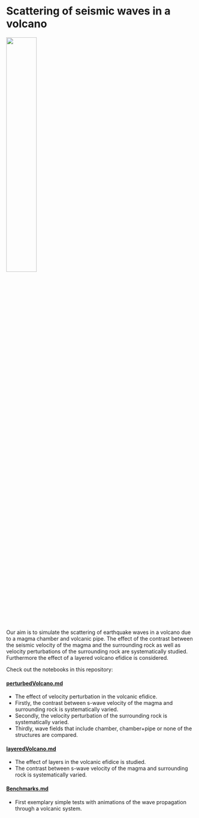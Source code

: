 # Scattering of seismic waves in a volcano
<img src="https://user-images.githubusercontent.com/64535952/148927258-66d6e988-cee7-42b7-8d7b-21e9feefdd47.PNG" width="40%">

Our aim is to simulate the scattering of earthquake waves in a volcano due to a magma chamber and volcanic pipe.
The effect of the contrast between the seismic velocity of the magma and the surrounding rock as well as velocity perturbations of the surrounding rock are systematically studied. Furthermore the effect of a layered volcano efidice is considered.

Check out the notebooks in this repository:

#### [perturbedVolcano.md](/perturbedVolcano.md)
- The effect of velocity perturbation in the volcanic efidice. 
- Firstly, the contrast between s-wave velocity of the magma and surrounding rock is systematically varied.
- Secondly, the velocity perturbation of the surrounding rock is systematically varied.
- Thirdly, wave fields that include chamber, chamber+pipe or none of the structures are compared.

#### [layeredVolcano.md](/layeredVolcano.md)
- The effect of layers in the volcanic efidice is studied. 
- The contrast between s-wave velocity of the magma and surrounding rock is systematically varied.

#### [Benchmarks.md](/Benchmarks.md) 
- First exemplary simple tests with animations of the wave propagation through a volcanic system.

